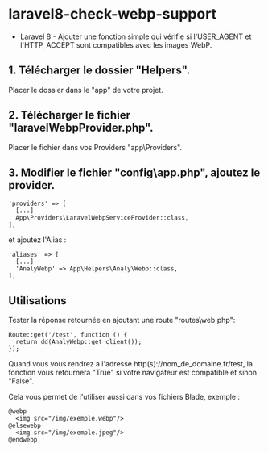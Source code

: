 # laravel8-check-webp-support
- Laravel 8 -
Ajouter une fonction simple qui vérifie si l'USER_AGENT et l'HTTP_ACCEPT sont compatibles avec les images WebP.

## 1. Télécharger le dossier "Helpers".

Placer le dossier dans le "app" de votre projet.

## 2. Télécharger le fichier "laravelWebpProvider.php".

Placer le fichier dans vos Providers "app\Providers\".

## 3. Modifier le fichier "config\app.php", ajoutez le provider.
```
'providers' => [
  [...]
  App\Providers\LaravelWebpServiceProvider::class,
],
```
et ajoutez l'Alias :
```
'aliases' => [
  [...]
  'AnalyWebp' => App\Helpers\Analy\Webp::class,
],
```

## Utilisations

Tester la réponse retournée en ajoutant une route "routes\web.php":
```
Route::get('/test', function () {
  return dd(AnalyWebp::get_client());
});
```
Quand vous vous rendrez a l'adresse http(s)://nom_de_domaine.fr/test, la fonction vous retournera "True" si votre navigateur est compatible et sinon "False".

Cela vous permet de l'utiliser aussi dans vos fichiers Blade, exemple :
```
@webp
  <img src="/img/exemple.webp"/>
@elsewebp
  <img src="/img/exemple.jpeg"/>
@endwebp
```
